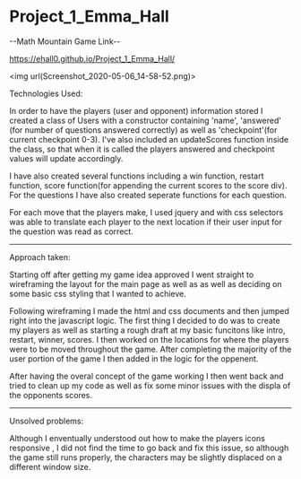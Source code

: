 # Project_1_Emma_Hall

--Math Mountain Game Link--

https://ehall0.github.io/Project_1_Emma_Hall/

<img url(Screenshot_2020-05-06_14-58-52.png)>

Technologies Used:

In order to have the players (user and opponent) information stored I created a class of Users with a constructor containing 'name', 'answered' (for number of questions answered correctly) as well as 'checkpoint'(for current checkpoint 0-3). I've also included an updateScores function inside the class, so that when it is called the players answered and checkpoint values will update accordingly.

I have also created several functions including a win function, restart function, score function(for appending the current scores to the score div). For the questions I have also created seperate functions for each question. 

For each move that the players make, I used jquery and with css selectors was able to translate each player to the next location if their user input for the question was read as correct.

--------------------

Approach taken:

Starting off after getting my game idea approved I went straight to wireframing the layout for the main page as well as as well as deciding on some basic css styling that I wanted to achieve.

Following wireframing I made the html and css documents and then jumped right into the javascript logic. The first thing I decided to do was to create my players as well as starting a rough draft at my basic funcitons like intro, restart, winner, scores. I then worked on the locations for where the players were to be moved throughout the game. After completing the majority of the user portion of the game I then added in the logic for the oppenent.

After having the overal concept of the game working I then went back and tried to clean up my code as well as fix some minor issues with the displa of the opponents scores.

---------------------

Unsolved problems:

Although I enventually understood out how to make the players icons responsive , I did not find the time to go back and fix this issue, so although the game still runs properly, the characters may be slightly displaced on a different window size.